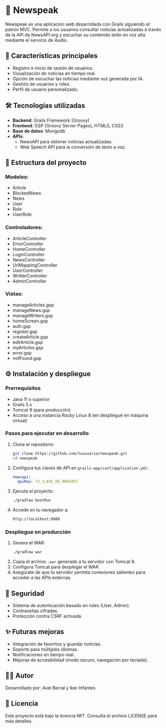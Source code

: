 # 📰 Newspeak

Newspeak es una aplicación web desarrollada con Grails siguiendo el patrón MVC. Permite a los usuarios consultar noticias actualizadas a través de la API de NewsAPI.org y escuchar su contenido leído en voz alta mediante el servicio de Audio.

## 🚀 Características principales
- Registro e inicio de sesión de usuarios.
- Visualización de noticias en tiempo real.
- Opción de escuchar las noticias mediante voz generada por IA.
- Gestión de usuarios y roles.
- Perfil de usuario personalizado.

## 🛠️ Tecnologías utilizadas
- **Backend**: Grails Framework (Groovy)
- **Frontend**: GSP (Groovy Server Pages), HTML5, CSS3
- **Base de datos**: Mongodb
- **APIs**:
    - NewsAPI para obtener noticias actualizadas.
    - Web Speech API para la conversión de texto a voz.

## 📂 Estructura del proyecto
### Modelos:
- Article
- BlockedNews
- News
- User
- Role
- UserRole

### Controladores:
- ArticleController
- ErrorController
- HomeController
- LoginController
- NewsController
- UrlMappingController
- UserController
- WritterController
- AdminController

### Vistas:
- manageArticles.gsp
- manageNews.gsp
- manageWriters.gsp
- homeScreen.gsp
- auth.gsp
- register.gsp
- createArticle.gsp
- editArticle.gsp
- myArticles.gsp
- error.gsp
- notFound.gsp

## ⚙️ Instalación y despliegue
### Prerrequisitos
- Java 11 o superior
- Grails 5.x
- Tomcat 9 (para producción)
- Acceso a una instancia Rocky Linux 8 (en despliegue en máquina virtual)

### Pasos para ejecutar en desarrollo
1. Clona el repositorio:
    ```bash
    git clone https://github.com/tuusuario/newspeak.git
    cd newspeak
    ```
2. Configura tus claves de API en `grails-app/conf/application.yml`:
    ```yaml
    newsapi:
      apiKey: TU_CLAVE_DE_NEWSAPI
    ```
3. Ejecuta el proyecto:
    ```bash
    ./gradlew bootRun
    ```
4. Accede en tu navegador a:
    ```bash
    http://localhost:8080
    ```

### Despliegue en producción
1. Genera el WAR:
    ```bash
    ./gradlew war
    ```
2. Copia el archivo `.war` generado a tu servidor con Tomcat 9.
3. Configura Tomcat para desplegar el WAR.
4. Asegúrate de que tu servidor permita conexiones salientes para acceder a las APIs externas.

## 🔐 Seguridad
- Sistema de autenticación basado en roles (User, Admin).
- Contraseñas cifradas.
- Protección contra CSRF activada.

## ✨ Futuras mejoras
- Integración de favoritos y guardar noticias.
- Soporte para múltiples idiomas.
- Notificaciones en tiempo real.
- Mejoras de accesibilidad (modo oscuro, navegación por teclado).

## 🧑‍💻 Autor
Desarrollado por: Axel Berral y Iker Infantes

## 📄 Licencia
Este proyecto está bajo la licencia MIT. Consulta el archivo LICENSE para más detalles.
